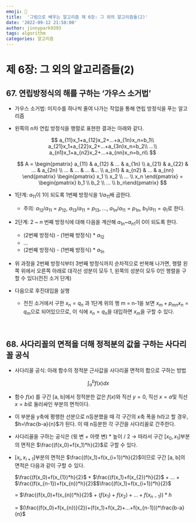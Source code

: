 ```yaml
---
emoji: 🤖
title:  '그림으로 배우는 알고리즘 제 6장: 그 외의 알고리즘들(2)'
date: '2022-09-12 21:58:00'
author: jinnypark9393
tags: algorithm
categories: 알고리즘
---
```


# 제 6장: 그 외의 알고리즘들(2)

## 67. 연립방정식의 해를 구하는 ‘가우스 소거법’

- 가우스 소거법: 미지수를 하나씩 줄여 나가는 작업을 통해 연립 방정식을 푸는 알고리즘
- 왼쪽의 n차 연립 방정식을 행렬로 표현한 결과는 아래와 같다.
    
    $$
    a_{11}x_1+a_{12}x_2+...+a_{1n}x_n=b_1\\
    a_{21}x_1+a_{22}x_2+...+a_{3n}x_n=b_2\\
    ...\\
    a_{n1}x_1+a_{n2}x_2+...+a_{nn}x_n=b_n\\
    $$
    
    $$
    A = \begin{pmatrix}  a_{11} & a_{12} & ... & a_{1n} \\  a_{21} & a_{22} & ... & a_{2n} \\ ... & ... & ... &... \\ a_{n1} & a_{n2} & ... & a_{nn} \end{pmatrix} \begin{pmatrix} x_1 \\ x_2 \\ ... \\ x_n \end{pmatrix} = \begin{pmatrix} b_1 \\ b_2 \\ ... \\ b_n\end{pmatrix}
    $$
    
- 1단계: $a_{11}$이 1이 되도록 1번째 방정식을 1/$a_{11}$배 곱한다.
    - 주의: $a_{12}/a_{11}=p_{12}$, $a_{13}/a_{11}=p_{13}$, …, $a_{1n}/a_{11}=p_{1n}$, $b_{1}/a_{11}=q_{1}$로 한다.
- 2단계: 2 ~ $n$ 번째 방정식에 대해 다음을 계산해 $a_{1n}$~$a_{n1}$이 0이 되도록 한다.
    - (2번째 방정식) - (1번째 방정식) * $a_{12}$
    - …
    - (2번째 방정식) - (1번째 방정식) * $a_{1n}$
- 위 과정을 2번째 방정식부터 3번째 방정식까지 순차적으로 반복해 나가면, 행렬 왼쪽 위에서 오른쪽 아래로 대각선 성분이 모두 1, 왼쪽의 성분이 모두 0인 행렬을 구할 수 있다(전진 소거 단계)
- 다음으로 후진대입을 실행
    - 전진 소거에서 구한 $x_n=q_n$ 과 1단계 위의 행 m = n-1을 보면 $x_m + p_{mn}x_n=q_m$으로 되어있으므로, 이 식에 $x_n=q_n$을 대입하면 $x_m$을 구할 수 있다.

<br/>

## 68. 사다리꼴의 면적을 더해 정적분의 값을 구하는 사다리꼴 공식

- 사다리꼴 공식: 아래 함수의 정적분 근사값을 사다리꼴 면적의 합으로 구하는 방법

$$
\int_{a}^{b} f(x)dx
$$

- 함수 $f(x)$ 를 구간 [a, b]에서 정적분한 값은 $f(x)$와 직선 $y=0$, 직선 $x=a$및 직선 $x=b$로 둘러싸인 부분의 면적이다.
- 이 부분을 y축에 평행한 선분으로 n등분했을 때 각 구간의 x축 폭을 h라고 할 경우, $h=\frac{b-a}{n}$가 된다. 이 때 n등분한 각 구간을 사다리꼴로 간주한다.
- 사다리꼴을 구하는 공식은 (윗 변 + 아랫 변) * 높이 / 2 → 따라서 구간 $[x_0, x_1]$부분의 면적은 $\frac{(f(x_0)+f(x_1)*h}{2}$로 구할 수 있다.
- $[x_i, x_{i+1}]$부분의 면적은 $\frac{(f(x_1)+f(x_{i+1})*h}{2}$이므로 구간 [a, b]의 면적은 다음과 같이 구할 수 있다.
    
     $\frac{(f(x_0)+f(x_{1})*h}{2}$ +  $\frac{(f(x_1)+f(x_{2})*h}{2}$ + … +  $\frac{(f(x_{n-1})+f(x_{n})*h}{2}$$\frac{(f(x_1)+f(x_{i+1})*h}{2}$ 
    
    =  $\frac{(f(x_0)+f(x_{n})*h}{2}$ + $(f(x_1) +f(x_2)+...+f(x_{n-1}))*h$
    
    =  $(\frac{(f(x_0)+f(x_{n})}{2})+(f(x_1)+f(x_2)+...+f(x_{n-1}))*\frac{b-a}{n}$

<br/>